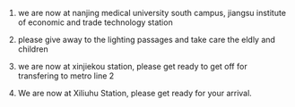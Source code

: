 1. we are now at nanjing medical university south campus, jiangsu institute of economic and trade technology station

2. please give away to the lighting passages and take care the eldly and children

3. we are now at xinjiekou station, please get ready to get off for transfering to metro line 2

4. We are now at Xiliuhu Station, please get ready for your arrival.
